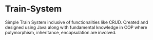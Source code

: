 # Train-System
Simple Train System inclusive of functionalities like CRUD. Created and designed using Java along with fundamental knowledge in OOP where polymorphism, inheritance, encapsulation are involved.

